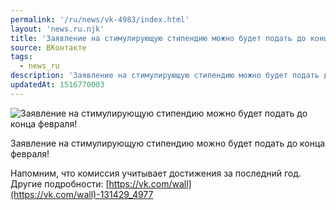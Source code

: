 ```yaml
---
permalink: '/ru/news/vk-4983/index.html'
layout: 'news.ru.njk'
title: 'Заявление на стимулирующую стипендию можно будет подать до конца февраля!'
source: ВКонтакте
tags:
  - news_ru
description: 'Заявление на стимулирующую стипендию можно будет подать до конца февраля!'
updatedAt: 1516770003
---
```

![Заявление на стимулирующую стипендию можно будет подать до конца февраля!](https://sun9-36.userapi.com/impf/c834203/v834203722/99a03/M679iCEHWE4.jpg?size=1280x720&quality=96&sign=1e69cd641be0dd3ba5ad80f6e8745bd9&c_uniq_tag=tfiiqhx8RauOHzoeBtXcIJ-I0cuKnR2mXtS0cz6LgsI&type=album)

Заявление на стимулирующую стипендию можно будет подать до конца февраля!

Напомним, что комиссия учитывает достижения за последний год. Другие подробности: [https://vk.com/wall](https://vk.com/wall)-131429_4977
